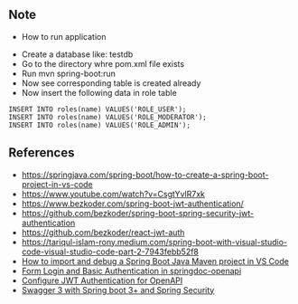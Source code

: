 ## Note

- How to run application

* Create a database like: testdb
* Go to the directory whre pom.xml file exists
* Run mvn spring-boot:run
* Now see corresponding table is created already
* Now insert the following data in role table

```
INSERT INTO roles(name) VALUES('ROLE_USER');
INSERT INTO roles(name) VALUES('ROLE_MODERATOR');
INSERT INTO roles(name) VALUES('ROLE_ADMIN');
```

## References

- https://springjava.com/spring-boot/how-to-create-a-spring-boot-project-in-vs-code
- https://www.youtube.com/watch?v=CsgtYvlR7xk
- https://www.bezkoder.com/spring-boot-jwt-authentication/
- https://github.com/bezkoder/spring-boot-spring-security-jwt-authentication
- https://github.com/bezkoder/react-jwt-auth
- https://tariqul-islam-rony.medium.com/spring-boot-with-visual-studio-code-visual-studio-code-part-2-7943febb52f8
- [How to import and debug a Spring Boot Java Maven project in VS Code](https://www.youtube.com/watch?v=XJeT0ErXBHo)
- [Form Login and Basic Authentication in springdoc-openapi](https://www.baeldung.com/springdoc-openapi-form-login-and-basic-authentication)
- [Configure JWT Authentication for OpenAPI](https://www.baeldung.com/openapi-jwt-authentication)
- [Swagger 3 with Spring boot 3+ and Spring Security](https://www.youtube.com/watch?v=VYvqF-J2JFc)
